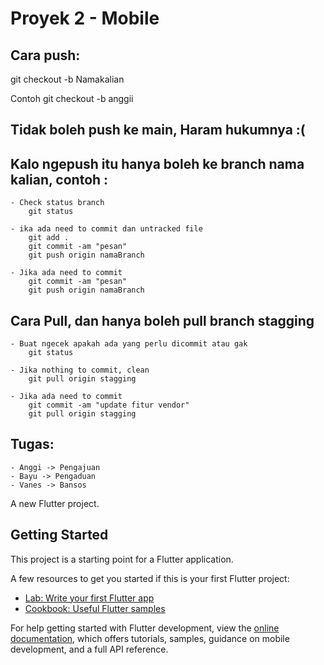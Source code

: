 # Proyek 2 - Mobile

## Cara push: 
git checkout -b Namakalian

Contoh
git checkout -b anggii

## Tidak boleh push ke main, Haram hukumnya :(

## Kalo ngepush itu hanya boleh ke branch nama kalian, contoh :
	- Check status branch
		git status
		
	- ika ada need to commit dan untracked file
		git add .
		git commit -am "pesan"
		git push origin namaBranch

	- Jika ada need to commit
		git commit -am "pesan"
		git push origin namaBranch

		
  ## Cara Pull, dan hanya boleh pull branch stagging
	- Buat ngecek apakah ada yang perlu dicommit atau gak
		git status
	
	- Jika nothing to commit, clean
		git pull origin stagging
	
	- Jika ada need to commit
		git commit -am "update fitur vendor"
		git pull origin stagging


## Tugas: 
	- Anggi -> Pengajuan
	- Bayu -> Pengaduan
	- Vanes -> Bansos

A new Flutter project.

## Getting Started

This project is a starting point for a Flutter application.

A few resources to get you started if this is your first Flutter project:

- [Lab: Write your first Flutter app](https://docs.flutter.dev/get-started/codelab)
- [Cookbook: Useful Flutter samples](https://docs.flutter.dev/cookbook)

For help getting started with Flutter development, view the
[online documentation](https://docs.flutter.dev/), which offers tutorials,
samples, guidance on mobile development, and a full API reference.
